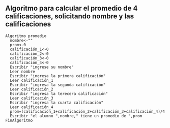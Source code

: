  ## Algoritmo para calcular el promedio de 4 calificaciones, solicitando nombre y las calificaciones   
    
    Algoritmo promedio
      nombre<-""
      prom<-0
      calificación_1<-0
      calificación_2<-0
      calificación_3<-0
      calificación_4<-0
      Escribir "ingrese su nombre"
      Leer nombre
      Escribir "ingresa la primera calificación"
      Leer calificación_1
      Escribir "ingresa la segunda calificación"
      Leer calificación_2	
      Escribir "ingresa la terecera calificación"
      Leer calificación_3	
      Escribir "ingresa la cuarta calificación"
      Leer calificación_4
      prom=(calificación_1+calificación_2+calificación_3+calificación_4)/4
      Escribir "el alumno ",nombre," tiene un promedio de ",prom
    FinAlgoritmo

